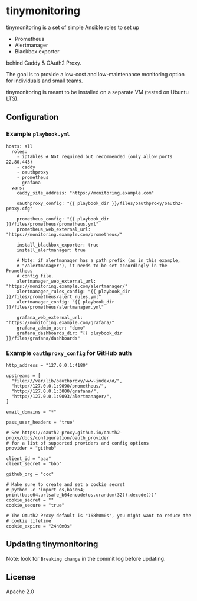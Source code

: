 # tinymonitoring

tinymonitoring is a set of simple Ansible roles to set up

* Prometheus
* Alertmanager
* Blackbox exporter

behind Caddy & OAuth2 Proxy.

The goal is to provide a low-cost and low-maintenance monitoring option
for individuals and small teams.

tinymonitoring is meant to be installed on a separate VM (tested on
Ubuntu LTS).

## Configuration

### Example `playbook.yml`

```
hosts: all
  roles:
    - iptables # Not required but recommended (only allow ports 22,80,443)
    - caddy
    - oauthproxy
    - prometheus
    - grafana
  vars:
    caddy_site_address: "https://monitoring.example.com"

    oauthproxy_config: "{{ playbook_dir }}/files/oauthproxy/oauth2-proxy.cfg"

    prometheus_config: "{{ playbook_dir }}/files/prometheus/prometheus.yml"
    prometheus_web_external_url: "https://monitoring.example.com/prometheus/"

    install_blackbox_exporter: true
    install_alertmanager: true

    # Note: if alertmanager has a path prefix (as in this example,
    # "/alertmanager"), it needs to be set accordingly in the Prometheus
    # config file.
    alertmanager_web_external_url: "https://monitoring.example.com/alertmanager/"
    alertmanager_rules_config: "{{ playbook_dir }}/files/prometheus/alert_rules.yml"
    alertmanager_config: "{{ playbook_dir }}/files/prometheus/alertmanager.yml"

    grafana_web_external_url: "https://monitoring.example.com/grafana/"
    grafana_admin_user: "demo"
    grafana_dashboards_dir: "{{ playbook_dir }}/files/grafana/dashboards"
```

### Example `oauthproxy_config` for GitHub auth

```
http_address = "127.0.0.1:4180"

upstreams = [
  "file:///var/lib/oauthproxy/www-index/#/",
  "http://127.0.0.1:9090/prometheus/",
  "http://127.0.0.1:3000/grafana/",
  "http://127.0.0.1:9093/alertmanager/",
]

email_domains = "*"

pass_user_headers = "true"

# See https://oauth2-proxy.github.io/oauth2-proxy/docs/configuration/oauth_provider
# for a list of supported providers and config options
provider = "github"

client_id = "aaa"
client_secret = "bbb"

github_org = "ccc"

# Make sure to create and set a cookie secret
# python -c 'import os,base64; print(base64.urlsafe_b64encode(os.urandom(32)).decode())'
cookie_secret = ""
cookie_secure = "true"

# The OAuth2 Proxy default is "168h0m0s", you might want to reduce the
# cookie lifetime
cookie_expire = "24h0m0s"
```

## Updating tinymonitoring

Note: look for `Breaking change` in the commit log before updating.

## License

Apache 2.0

